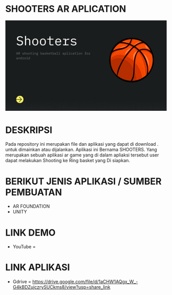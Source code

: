 # SHOOTERS AR APLICATION
![THUMNAIL ](./thumnail.png)
# DESKRIPSI 
  Pada repository ini merupakan file dan aplikasi yang dapat di download . untuk dimainkan atau dijalankan. Aplikasi ini Bernama SHOOTERS. Yang merupakan sebuah aplikasi ar game yang di dalam apliaksi tersebut user dapat melakukan Shooting ke Ring basket yang 
  Di siapkan.
  
# BERIKUT JENIS APLIKASI / SUMBER PEMBUATAN 
  -  AR FOUNDATION
  -  UNITY
  
# LINK DEMO 
 - YouTube  = 
# LINK APLIKASI 
 - Gdrive = https://drive.google.com/file/d/1aCHW1AQgx_W_-G4kBDZujczrySUCkms8/view?usp=share_link
